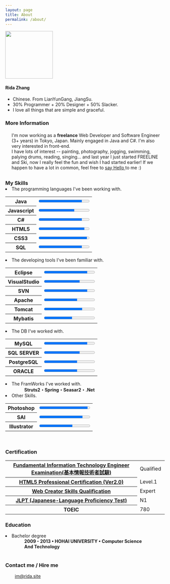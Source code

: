 ```yaml
---
layout: page
title: About
permalink: /about/
---
```

<div class="about-main">
<img src="../images/me-sketch.png" class="image-right" style="width:150px" alt="">
<div class="box-right">
	<h4>Rida Zhang</h4>
<ul>
<li>Chinese. From LianYunGang, JiangSu.</li>
<li>30% Programmer + 20% Designer + 50% Slacker.</li>
<li>I love all things that are simple and graceful.</li>
</ul>
</div>
</div>

### More Information 

<p style="margin: 20px 15px 30px 20px;">I'm now working as a <b>freelance</b> Web Developer and Software Engineer (3+ years) in Tokyo, Japan. Mainly engaged in Java and C#. I'm also very interested in front-end.  <br>
I have lots of interest -- painting, photography, jogging, swimming, palying drums, reading, singing... and last year I just started FREELINE and Ski, now I really feel the fun and wish I had started earlier! If we happen to have a lot in common, feel free to <a href="#contact">say Hello </a> to me :)</p>

<h3 style="margin-bottom:0px;">My Skills</h3>
<li class="tableli">The programming languages I've been working with.</li>
<table class="normal">
	<tbody>
	<tr>
		<th>Java</th>
		<td><progress value="85" max="100"/></td>
	</tr>
	<tr>
		<th>Javascript</th>
		<td><progress value="70" max="100"/></td>
	</tr>
	<tr>
		<th>C#</th>
		<td><progress value="85" max="100"/></td>
	</tr>
	<tr>
		<th>HTML5</th>
		<td><progress value="90" max="100"/></td>
	</tr>
	<tr>
		<th>CSS3</th>
		<td><progress value="95" max="100"/></td>
	</tr>
	<tr>
		<th>SQL</th>
		<td><progress value="85" max="100"/></td>
	</tr>
	</tbody>
</table>
<li class="tableli">The developing tools I've been familiar with.</li>
<table class="normal">
	<tbody>
	<tr>
		<th>Eclipse</th>
		<td><progress value="85" max="100"/></td>
	</tr>
	<tr>
		<th>VisualStudio</th>
		<td><progress value="70" max="100"/></td>
	</tr>
	<tr>
		<th>SVN</th>
		<td><progress value="85" max="100"/></td>
	</tr>
	<tr>
		<th>Apache</th>
		<td><progress value="65" max="100"/></td>
	</tr>
	<tr>
		<th>Tomcat</th>
		<td><progress value="75" max="100"/></td>
	</tr>
	<tr>
		<th>Mybatis</th>
		<td><progress value="55" max="100"/></td>
	</tr> 
	</tbody>
</table> 
<li class="tableli">The DB I've worked with.</li>
<table class="normal">
	<tbody>
	<tr>
		<th>MySQL</th>
		<td><progress value="85" max="100"/></td>
	</tr>
	<tr>
		<th>SQL SERVER</th>
		<td><progress value="70" max="100"/></td>
	</tr>
	<tr>
		<th>PostgreSQL</th>
		<td><progress value="65" max="100"/></td>
	</tr>
	<tr>
		<th>ORACLE</th>
		<td><progress value="65" max="100"/></td>
	</tr> 
	</tbody>
</table>
<li class="tableli">The FramWorks I've worked with.</li> 
<p style="margin: 0 60px;"><strong>Struts2・Spring・Seasar2・.Net</strong></p>

<li class="tableli">Other Skills.</li>
<table class="normal">
	<tbody>
	<tr>
		<th>Photoshop</th>
		<td><progress value="95" max="100"/></td>
	</tr>
	<tr>
		<th>SAI</th>
		<td><progress value="85" max="100"/></td>
	</tr>
	<tr>
		<th>Illustrator</th>
		<td><progress value="65" max="100"/></td>
	</tr> 
	</tbody>
</table>
<br>

### Certification

<table class="certification normal">
	<tbody>
	<tr>
		<th><a href="https://ja.wikipedia.org/wiki/%E5%9F%BA%E6%9C%AC%E6%83%85%E5%A0%B1%E6%8A%80%E8%A1%93%E8%80%85%E8%A9%A6%E9%A8%93">Fundamental Information Technology Engineer Examination(基本情報技術者試験)</a></th>
		<td colspan="2">Qualified</td>
	</tr>
	<tr>
		<th><a href="http://html5exam.jp/">HTML5 Professional Certification (Ver2.0)</a></th>
		<td>Level.1 </td>
		<td style="background: url(../images/certi/lv1.gif) left no-repeat; background-size:25px 25px;"></td>
	</tr>
	<tr>
		<th><a href="http://www.sikaku.gr.jp/web/wc/ind/about/">Web Creator Skills Qualification</a></th>
		<td>Expert</td>
		<td style="background: url(../images/certi/webexpert.jpeg) left no-repeat; background-size:25px 25px;"></td>
	</tr>
	<tr>
		<th><a href="http://www.jlpt.jp/e/index.html">JLPT (Japanese-Language Proficiency Test)</a></th>
		<td>N1</td>
	</tr> 
	<tr>
		<th>TOEIC</th>
		<td>780</td>
	</tr>
	</tbody>
</table>

### Education
<li class="tableli">Bachelor degree</li>
<p style="margin: 0 60px;"><strong>2009 - 2013 • HOHAI UNIVERSITY • Computer Science And Technology</strong></p>

<br>
<h3 id="contact"> Contact me / Hire me </h3>
<a style="padding-left: 30px;" href="mailto:im@rida.site">im@rida.site</a>

